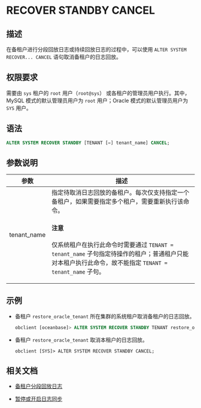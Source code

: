 # RECOVER STANDBY CANCEL

## 描述

在备租户进行分段回放日志或持续回放日志的过程中，可以使用 `ALTER SYSTEM RECOVER... CANCEL` 语句取消备租户的日志回放。

## 权限要求

需要由 `sys` 租户的 `root` 用户（`root@sys`） 或各租户的管理员用户执行。其中，MySQL 模式的默认管理员用户为 `root` 用户；Oracle 模式的默认管理员用户为 `SYS` 用户。

## 语法

```sql
ALTER SYSTEM RECOVER STANDBY [TENANT [=] tenant_name] CANCEL;
```

## 参数说明

| 参数       | 描述                                                                                                   |
|------------|------------------------------------------------------------------------------------------------------------|
| tenant_name| 指定待取消日志回放的备租户。每次仅支持指定一个备租户，如果需要指定多个租户，需要重新执行该命令。<main id="notice" type='notice'> <h4>注意</h4> <p>仅系统租户在执行此命令时需要通过 <code>TENANT = tenant_name</code> 子句指定待操作的租户；普通租户只能对本租户执行此命令，故不能指定 <code>TENANT = tenant_name</code> 子句。</p></main>   |

## 示例

* 备租户 `restore_oracle_tenant` 所在集群的系统租户取消备租户的日志回放。

  ```sql
  obclient [oceanbase]> ALTER SYSTEM RECOVER STANDBY TENANT restore_oracle_tenant CANCEL;
  ```

* 备租户 `restore_oracle_tenant` 取消本租户的日志回放。

  ```shell
  obclient [SYS]> ALTER SYSTEM RECOVER STANDBY CANCEL;

## 相关文档

* [备租户分段回放日志](../../../../../600.manage/600.backup-and-recovery/600.restore-data/700.recover-the-standby-tenant.md)

* [暂停或开启日志同步](../../../../../600.manage/400.high-availability/300.physical-standby-database-disaster-recovery/300.log-transport-service/500.pause-or-enable-log-synchronization.md)
